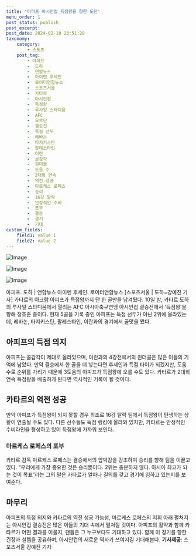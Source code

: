 ```yaml
---
title: '아피프 아시안컵 득점왕을 향한 도전'
menu_order: 1
post_status: publish
post_excerpt: 
post_date: 2024-02-10 23:51:28
taxonomy:
    category:
        - 스포츠
    post_tag:
        - 아피프
        -  도하
        -  연합뉴스
        -  아이멘 후세인
        -  로이터연합뉴스
        -  스포츠서울
        -  카타르
        -  아시안컵
        -  득점왕
        -  루사일 스타디움
        -  AFC
        -  요르단
        -  결승전
        -  득점 선두
        -  레바논
        -  타지키스탄
        -  팔레스타인
        -  이란
        -  골감각
        -  원더골
        -  도움 수
        -  2대회 연속
        -  역전 성공
        -  마르케스 로페스
        -  승리
        -  16강 탈락
        -  안정적인 수비
        -  포부
        -  결승
        -  경기
        -  기대
custom_fields:
    field1: value 1
    field2: value 2
---
```


![Image](https://imgnews.pstatic.net/image/468/2024/02/10/0001029488_001_20240210151604327.jpg?type=w647)

![Image](https://imgnews.pstatic.net/image/468/2024/02/10/0001029488_002_20240210151604384.jpg?type=w647)

![Image](https://imgnews.pstatic.net/image/468/2024/02/10/0001029488_003_20240210151604430.jpg?type=w647)

아피프. 도하 | 연합뉴스
아이멘 후세인. 로이터연합뉴스
[스포츠서울 | 도하=강예진 기자] 카타르의 아크람 아피프가 득점왕까지 단 한 골만을 남겨뒀다. 10일 밤, 카타르 도하의 루사일 스타디움에서 열리는 AFC 아시아축구연맹 아시안컵 결승전에서 '득점왕'을 향해 정조준 중이다. 현재 5골을 기록 중인 아피프는 득점 선두가 아닌 2위에 올라있는데, 레바논, 타지키스탄, 팔레스타인, 이란과의 경기에서 골맛을 봤다.
## 아피프의 득점 의지
아피프는 골감각이 제대로 올라있으며, 이란과의 4강전에서의 원더골은 많은 이들의 기억에 남았다. 만약 결승에서 한 골을 더 넣는다면 후세인과 득점 타이가 되겠지만, 도움 수로 순위를 가리기 때문에 3도움의 아피프가 득점왕에 오를 수도 있다. 카타르가 2대회 연속 득점왕을 배출하게 된다면 역사적인 기록이 될 것이다.
## 카타르의 역전 성공
만약 아피프가 득점왕이 되지 못할 경우 최초로 16강 탈락 팀에서 득점왕이 탄생하는 상황이 연출될 수도 있다. 다른 선수들도 득점 랭킹에 올라와 있지만, 카타르는 안정적인 수비라인을 형성하고 있어 득점왕에 가까워 보인다.
### 마르케스 로페스의 포부
카타르 감독 마르케스 로페스는 결승에서의 압박감을 강조하며 승리를 향해 팀을 이끌고 있다. "우리에게 가장 중요한 것은 승리뿐이다. 2위는 충분하지 않다. 아시아 최고가 되는 것이 목표"라는 그의 말은 카타르가 얼마나 결의를 갖고 경기에 임하고 있는지를 보여준다.
## 마무리
아피프의 득점 의지와 카타르의 역전 성공 가능성, 마르케스 로페스의 지휘 아래 펼쳐지는 아시안컵 결승전은 많은 이들의 기대 속에서 펼쳐질 것이다. 아피프의 활약과 함께 카타르가 어떤 결과를 이룰지, 팬들은 그 누구보다도 기대하고 있다. 함께 이 경기를 향한 긴장과 설렘을 공유하며, 아시안컵의 새로운 역사가 쓰여지길 기대해본다.
**기사제공**: 스포츠서울 강예진 기자
